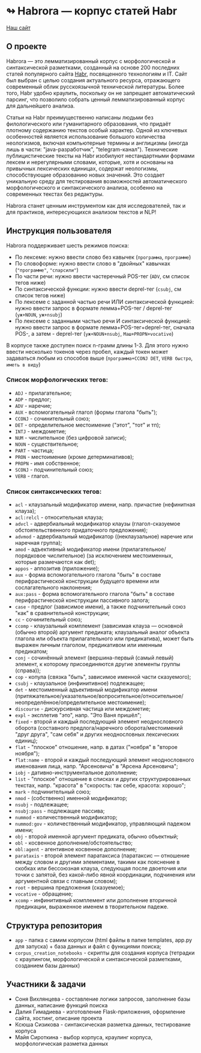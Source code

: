 # ↬ Habrora — корпус статей Habr 

[Наш сайт](http://92.51.46.170:3000/)

## О проекте
Habrora — это лемматизированный корпус с морфологической и синтаксической разметками, созданный на основе 200 последних статей популярного сайта [Habr](https://habr.com/ru/articles/), посвященного технологиям и IT. Сайт был выбран с целью создания актуального ресурса, отражающего современный облик русскоязычной технической литературы. Более того, Habr удобно краулить, поскольку он не запрещает автоматический парсинг, что позволило собрать ценный лемматизированный корпус для дальнейшего анализа.

Статьи на Habr преимущественно написаны людьми без филологического или гуманитарного образования, что придаёт плотному содержанию текстов особый характер. Одной из ключевых особенностей является использование большого количества неологизмов, включая компьютерные термины и англицизмы (иногда лишь в части: "java-разработчик", "telegram-канал"). Технические публицистические тексты на Habr изобилуют нестандартными формами лексем и нерегулярными словами, которые, хотя и основаны на привычных лексических единицах, содержат неологизмы, способствующие образованию новых значений. Это создает уникальную среду для тестирования возможностей автоматического морфологического и синтаксического анализа, особенно на современных текстах без редактуры.

Habrora станет ценным инструментом как для исследователей, так и для практиков, интересующихся анализом текстов и NLP!

## Инструкция пользователя

Habrora поддерживает шесть режимов поиска:
* По лексеме: нужно ввести слово без кавычек (`программа`, `программе`)
* По словоформе: нужно ввести слово в "двойных" кавычках (`"программе"`, `"спарсили"`)
* По части речи: нужно ввести частеречный POS-тег (`ADV`, см список тегов ниже)
* По синтаксической функции: нужно ввести deprel-тег (`csubj`, см список тегов ниже)
* По лексеме с заданной частью речи ИЛИ синтаксической функцией: нужно ввести запрос в формате лемма+POS-тег / deprel-тег (`уж+NOUN`, `уж+nsubj`)
* По лексеме с заданными частью речи И синтаксической функцией: нужно ввести запрос в формате лемма+POS-тег+deprel-тег, сначала POS-, а затем - deprel-тег (`уж+NOUN+nsubj`, `Маш+PROPN+vocative`)

В корпусе также доступен поиск n-грамм длины 1-3. Для этого нужно ввести несколько токенов через пробел, каждый токен может задаваться любым из способов выше (`программа+CCONJ DET`, `VERB быстро`, `иметь в виду`)

### Список морфологических тегов:
* `ADJ` - прилагательное;
* `ADP` - предлог;
* `ADV` - наречие;
* `AUX` - вспомогательный глагол (формы глагола "быть");
* `CCONJ` - сочинительный союз;
* `DET` - определительное местоимение ("этот", "тот" и тп);
* `INTJ` - междометие;
* `NUM` - числительное (без цифровой записи);
* `NOUN` - существительное;
* `PART` - частица;
* `PRON` - местоимение (кроме детерминативов);
* `PROPN` - имя собственное;
* `SCONJ` - подчинительный союз;
* `VERB` - глагол.

### Список синтаксических тегов:
* `acl` - клаузальный модификатор имени, напр. причастие (нефинитная клауза);
* `acl:relcl` - относительная клауза;
* `advcl` - адвербиальный модификатор клаузы (глагол-сказуемое обстоятельственного придаточного предложения);
* `advmod` - адвербиальный модификатор ((неклаузальное) наречие или наречная группа);
* `amod` - адъективный модификатор имени (прилагательное/порядковое числительное) (за исключением местоименных, которые размечаются как det);
* `appos` - аппозитив (приложение);
* `aux` - форма вспомогательного глагола "быть" в составе перифрастической конструкции будущего времени или сослагательного наклонения;
* `aux:pass` - форма вспомогательного глагола "быть" в составе перифрастической конструкции пассивного залога;
* `case` - предлог (зависимое имени), а также подчинительный союз "как" в сравнительной конструкции;
* `cc` - сочинительный союз;
* `ccomp` - клаузальный комплемент (зависимая клауза — основной (обычно второй) аргумент предиката; клаузальный аналог объекта глагола или объекта прилагательного или предикатива), может быть выражен личным глаголом, предикативом или именным предикатом;
* `conj` - сочинённый элемент (вершина-первый (самый левый) элемент, к которому присоединяются другие элементы группы (справа));
* `cop` - копула (связка "быть", зависимое именной части сказуемого);
* `csubj` - клаузальное (инфинитивное) подлежащее;
* `det` - местоименный адъективный модификатор имени (притяжательное/указательное/вопросительное/относительное/неопределённое/определительное местоимение);
* `discourse` - дискурсивная частица или междометие;
* `expl` - эксплетив "это", напр. "Это Ваня пришёл";
* `fixed` - второй и каждый последующий элемент неоднословного оборота (составного предлога/наречного оборота/местоимений "друг друга", "сам себя" и других неоднословных лексических единиц);
* `flat` - "плоское" отношение, напр. в датах ("ноября" в "второе ноября");
* `flat:name` - второй и каждый последующий элемент неоднословного именования лица, напр. "Арсеновича" в "Арсена Арсеновича";
* `iobj` - дативно-инструментальное дополнение;
* `list` - "плоское" отношение в списках и других структурированных текстах, напр. "красота" в "скорость: так себе, красота: хорошо";
* `mark` - подчинительный союз;
* `nmod` - (собственно) именной модификатор;
* `nsubj` - подлежащее;
* `nsubj:pass` - подлежащее пассива;
* `nummod` - количественный модификатор;
* `nummod:gov` - количественный модификатор, управляющий падежом имени;
* `obj` - второй именной аргумент предиката, обычно объектный;
* `obl` - косвенное дополнение/обстоятельство;
* `obl:agent` - агентивное косвенное дополнение;
* `parataxis` - второй элемент паратаксиса (паратаксис — отношение между словом и другими элементами, такими как пояснение в скобках или бессоюзная клауза, следующая после двоеточия или точки с запятой, без какой-либо явной координации, подчинения или аргументной связи с главным словом);
* `root` - вершина предложения (сказуемое);
* `vocative` - обращение;
* `xcomp` - инфинитивный комплемент или дополнение вторичной предикации, выраженное именем в творительном падеже.

## Структура репозитория

* `app` - папка с самим корпусом (html файлы в папке templates, app.py для запуска) + база данных и файл с функциями поиска;
* `corpus_creation_notebooks` - скрипты для создания корпуса (тетрадки с краулингом, морфологической и синтаксической разметками, созданием базы данных)

## Участники & задачи

* Соня Вихлянцева - составление логики запросов, заполнение базы данных, написание функций поиска
* Далия Гимадиева - изготовление Flask-приложения, оформление сайта, хостинг, описание проекта
* Ксюша Сизикова - синтаксическая разметка данных, тестирование корпуса
* Майя Сироткина - выбор корпуса, краулинг корпуса, морфологическая разметка данных
